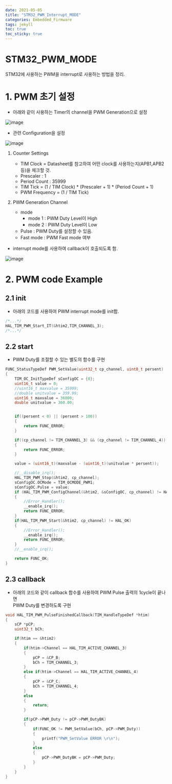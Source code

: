 ```yaml
---
date: 2021-05-05
title: "STM32_PWM_Interrupt_MODE"
categories: Embedded_Firmware
tags: jekyll
toc: true  
toc_sticky: true 
---
```


STM32_PWM_MODE
=============

STM32에 사용하는 PWM을 interrupt로 사용하는 방법을 정리.    

# 1. PWM 초기 설정
* 아래와 같이 사용하는 Timer의 channel을 PWM Generation으로 설정    

![image](https://user-images.githubusercontent.com/79636864/117086706-4b92c700-ad88-11eb-9c8a-99e6a9038b6b.png)    

* 관련 Configuration을 설정    

![image](https://user-images.githubusercontent.com/79636864/117086733-5ea59700-ad88-11eb-9436-f1087e8344a9.png)    

1. Counter Settings
    * TIM Clock = Datasheet를 참고하여 어떤 clock를 사용하는지(APB1,APB2 등)을 체크할 것.
    * Prescaler : 1
    * Period Count : 35999
    * TIM Tick = (1 / TIM Clock) * (Prescaler + 1) * (Period Count + 1)
    * PWM Frequency = (1 / TIM Tick)

2. PWM Generation Channel
    * mode
        * mode 1 : PWM Duty Level이 High
        * mode 2 : PWM Duty Level이 Low
    * Pulse : PWM Duty를 설정할 수 있음.
    * Fast mode : PWM Fast mode 여부

* interrupt mode를 사용하여 callback이 호출되도록 함.    

![image](https://user-images.githubusercontent.com/79636864/117087452-70883980-ad8a-11eb-852a-60448178efa5.png)    


# 2. PWM code Example
## 2.1 init
* 아래의 코드를 사용하여 PWM interrupt mode를 init함.
~~~c++
/*...*/
HAL_TIM_PWM_Start_IT(&htim2,TIM_CHANNEL_3);
/*...*/
~~~    

## 2.2 start
* PWM Duty를 조절할 수 있는 별도의 함수를 구현    
~~~c++
FUNC_StatusTypeDef PWM_SetValue(uint32_t cp_channel, uint8_t persent)
{
	TIM_OC_InitTypeDef sConfigOC = {0};
	uint16_t value = 0;
	//uint16_t maxvalue = 35999;
	//double unitvalue = 359.99;
	uint16_t maxvalue = 36000;
	double unitvalue = 360.00;


	if((persent < 0) || (persent > 100))
	{
		return FUNC_ERROR;
	}

	if((cp_channel != TIM_CHANNEL_3) && (cp_channel != TIM_CHANNEL_4))
	{
		return FUNC_ERROR;
	}

	value = (uint16_t)(maxvalue - (uint16_t)(unitvalue * persent));

	//__disable_irq();
	HAL_TIM_PWM_Stop(&htim2, cp_channel);
    sConfigOC.OCMode = TIM_OCMODE_PWM1;
    sConfigOC.Pulse = value;
    if (HAL_TIM_PWM_ConfigChannel(&htim2, &sConfigOC, cp_channel) != HAL_OK)
    {
	    //Error_Handler();
    	__enable_irq();
    	return FUNC_ERROR;
    }
    if(HAL_TIM_PWM_Start(&htim2, cp_channel) != HAL_OK)
    {
  	    //Error_Handler();
    	__enable_irq();
  	    return FUNC_ERROR;
    }
    //__enable_irq();

    return FUNC_OK;
}
~~~    

## 2.3 callback
* 아래의 코드와 같이 callback 함수를 사용하여 PWM Pulse 출력의 1cycle이 끝나면    
  PWM Duty를 변경하도록 구현
  
~~~c++
void HAL_TIM_PWM_PulseFinishedCallback(TIM_HandleTypeDef *htim)
{
	sCP *pCP;
	uint32_t bCh;

	if(htim == &htim2)
	{
		if(htim->Channel == HAL_TIM_ACTIVE_CHANNEL_3)
		{
			pCP = &CP_B;
			bCh = TIM_CHANNEL_3;
		}
		else if(htim->Channel == HAL_TIM_ACTIVE_CHANNEL_4)
		{
			pCP = &CP_C;
			bCh = TIM_CHANNEL_4;
		}
		else
		{
			return;
		}

		if(pCP->PWM_Duty != pCP->PWM_DutyBK)
		{
			if(FUNC_OK != PWM_SetValue(bCh, pCP->PWM_Duty))
			{
				printf("PWM_SetValue ERROR \r\n");
			}
			else
			{
				pCP->PWM_DutyBK = pCP->PWM_Duty;
			}
		}
	}
}
~~~ 

